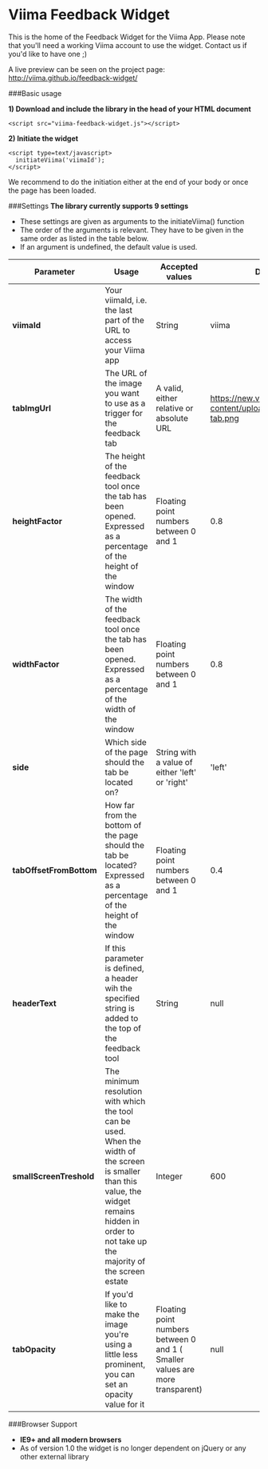 Viima Feedback Widget
===============

This is the home of the Feedback Widget for the Viima App. Please note that you'll need a working Viima account to use the widget. Contact us if you'd like to have one ;)

A live preview can be seen on the project page: http://viima.github.io/feedback-widget/


###Basic usage

**1) Download and include the library in the head of your HTML document**

```<script src="viima-feedback-widget.js"></script>```

**2) Initiate the widget**
```
<script type=text/javascript>
  initiateViima('viimaId');
</script>
```
We recommend to do the initiation either at the end of your body or once the page has been loaded.

###Settings
**The library currently supports 9 settings**
- These settings are given as arguments to the initiateViima() function
- The order of the arguments is relevant. They have to be given in the same order as listed in the table below.
- If an argument is undefined, the default value is used.

|Parameter | Usage     | Accepted values | Default value |
|----------|-----------|---------------|-----------------|
|**viimaId** | Your viimaId, i.e. the last part of the URL to access your Viima app | String | viima |
|**tabImgUrl** | The URL of the image you want to use as a trigger for the feedback tab | A valid, either relative or absolute URL | https://new.viima.com/wp-content/uploads/2014/08/feedback-tab.png |
| **heightFactor** | The height of the feedback tool once the tab has been opened. Expressed as a percentage of the height of the window | Floating point numbers between 0 and 1 | 0.8 |
| **widthFactor** | The width of the feedback tool once the tab has been opened. Expressed as a percentage of the width of the window | Floating point numbers between 0 and 1 | 0.8 |
| **side** | Which side of the page should the tab be located on? | String with a value of either 'left' or 'right'| 'left' |
| **tabOffsetFromBottom** | How far from the bottom of the page should the tab be located? Expressed as a percentage of the height of the window | Floating point numbers between 0 and 1 | 0.4 |
| **headerText** | If this parameter is defined, a header wih the specified string is added to the top of the feedback tool | String | null |
| **smallScreenTreshold** | The minimum resolution with which the tool can be used. When the width of the screen is smaller than this value, the widget remains hidden in order to not take up the majority of the screen estate | Integer | 600 |
|**tabOpacity**| If you'd like to make the image you're using a little less prominent, you can set an opacity value for it | Floating point numbers between 0 and 1 ( Smaller values are more transparent) | null |

###Browser Support
- **IE9+ and all modern browsers**
- As of version 1.0 the widget is no longer dependent on jQuery or any other external library
